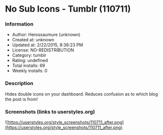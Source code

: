 # No Sub Icons - Tumblr (110711)

### Information
- Author: Herossaumure (unknown)
- Created at: unknown
- Updated at: 2/22/2015, 8:36:23 PM
- License: NO-REDISTRIBUTION
- Category: tumblr
- Rating: undefined
- Total installs: 69
- Weekly installs: 0


### Description
Hides double icons on your dashboard. Reduces confusion as to which blog the post is from!


### Screenshots (links to userstyles.org)
![https://userstyles.org/style_screenshots/110711_after.png](https://userstyles.org/style_screenshots/110711_after.png)


